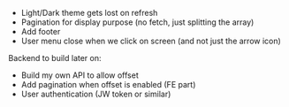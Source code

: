 * Light/Dark theme gets lost on refresh
* Pagination for display purpose (no fetch, just splitting the array)
* Add footer 
* User menu close when we click on screen (and not just the arrow icon)

Backend to build later on:
* Build my own API to allow offset
* Add pagination when offset is enabled (FE part)
* User authentication (JW token or similar)
